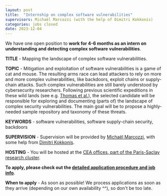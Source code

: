 ```yaml
---
layout: post
title:  "Internship on complex software vulnerabilities"
supervisors: Michaël Marcozzi (with the help of Dimitri Kokkonis)
categories: jobs closed
date: 2023-12-04
---
```

We have one open position to <strong>work for 4-6 months as an intern on understanding and detecting complex software vulnerabilities</strong>.

<strong>TITLE</strong> - Mapping the landscape of complex software vulnerabilities.

<strong>TOPIC</strong> - Mitigation and exploitation of software vulnerabilities is a game of cat and mouse. The resulting arms race can lead attackers to rely on more and more complex vulnerabilities, like backdoors, exploit chains or supply-chain attacks. Such complex vulnerabilities are still barely understood by cybersecurity researchers. Following previous scientific expeditions in these wild lands (see e.g. [Thomas et al.][backdoors]), the selected candidate will be responsible for exploring and documenting (parts of) the landscape of complex security vulnerabilities. The main goal will be to propose a highly-needed sample repository and taxonomy of these threats.    

<strong>KEYWORDS</strong> - software vulnerabilities, software supply-chain security, backdoors

<strong>SUPERVISION</strong> - Supervision will be provided by [Michaël Marcozzi][marcozzi], with some help from [Dimitri Kokkonis][kokkonis].

<strong>HOSTING</strong> - You will be hosted at the [CEA offices, part of the Paris-Saclay research cluster][nano].

<strong>To apply, please check out the [detailed application procedure and job info][procedure]</strong>.

<strong>When to apply</strong> - As soon as possible! We process applications as soon as they arrive (depending on our own availability ^^), so don't be too late.



[procedure]: https://binsec.github.io/jobs#practical-details-about-the-hiring-procedure-and-the-positions
[list]: https://list.cea.fr/en/cybersecurity-toward-safety-and-privacy-by-design/
[shangai]: https://www.shanghairanking.com/institution/paris-saclay-university
[clarivate]: https://clarivate.com/derwent/top100innovators/company/cea-french-alternative-energies-and-atomic-energy-commission/
[backdoors]: https://dx.doi.org/10.1007/978-3-030-00470-5_5
[NDSS2021]: https://binsec.github.io/nutshells/ndss-21.html
[SP2020]: https://binsec.github.io/nutshells/sp-20.html
[CAV2021]: https://binsec.github.io/nutshells/cav-21.html
[VMCAI2022]: https://binsec.github.io/nutshells/vmcai-22.html
[RTAS2021]: https://binsec.github.io/nutshells/rtas-21.html
[fps]: https://binsec.github.io/nutshells/fps-21.html
[ndssfuzz]: https://binsec.github.io/nutshells/fuzzing-22.html
[fuzzing]: https://www.fuzzingbook.org/
[bardin]: http://sebastien.bardin.free.fr/
[lemerre]: https://binsec.github.io/people/lemerre.html
[marcozzi]: http://www.marcozzi.net
[kokkonis]: https://kokkonisd.github.io/
[team]: https://binsec.github.io/#people
[nano]: https://goo.gl/maps/Swn77dLqrKQki7zt9
[publications]: https://binsec.github.io/publications
[walloffame]: https://binsec.github.io/achievements
[website]: https://binsec.github.io
[scienceaccueil]: https://www.science-accueil.org/en/
[ciup]: https://www.ciup.fr/en/
